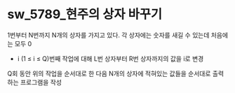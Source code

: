 # sw_5789_현주의 상자 바꾸기

1번부터 N번까지 N개의 상자를 가지고 있다. 각 상자에는 숫자를 새길 수 있는데 처음에는 모두 0

-  i (1 ≤ i ≤ Q)번째 작업에 대해 L번 상자부터 R번 상자까지의 값을 i로 변경

 Q회 동안 위의 작업을 순서대로 한 다음 N개의 상자에 적혀있는 값들을 순서대로 출력하는 프로그램을 작성